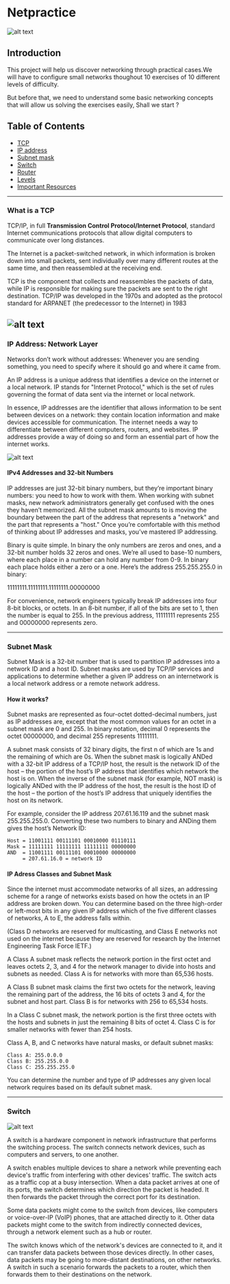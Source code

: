 # Netpractice

![alt text](https://github.com/aoumad/Netpractice/blob/main/images/Grade.png)

## Introduction

This project will help us discover networking through practical cases.We will have to configure small networks thoughout 10 exercises of 10 different levels of difficulty.

But before that, we need to understand some basic networking concepts that will allow us solving the exercises easily, Shall we start ?

## Table of Contents
  - [TCP](wWhat-is-a-tcp)
  - [IP address](#ip-address-network-layer)
  - [Subnet mask](#subnet-mask)
  - [Switch](#switch)
  - [Router](#router)
- [Levels](#levels)
- [Important Resources](#resources)

---
### What is a TCP
TCP/IP, in full **Transmission Control Protocol/Internet Protocol**, standard Internet communications protocols that allow digital computers to communicate over long distances.

The Internet is a packet-switched network, in which information is broken down into small packets, sent individually over many different routes at the same time, and then reassembled at the receiving end.

TCP is the component that collects and reassembles the packets of data, while IP is responsible for making sure the packets are sent to the right destination. TCP/IP was developed in the 1970s and adopted as the protocol standard for ARPANET (the predecessor to the Internet) in 1983

![alt text](https://github.com/aoumad/Netpractice/blob/main/images/tcp_ip.PNG)
---
### IP Address: Network Layer

Networks don’t work without addresses: Whenever you are sending something, you need to specify where it should go and where it came from.

An IP address is a unique address that identifies a device on the internet or a local network. IP stands for "Internet Protocol," which is the set of rules governing the format of data sent via the internet or local network.

In essence, IP addresses are the identifier that allows information to be sent between devices on a network: they contain location information and make devices accessible for communication. The internet needs a way to differentiate between different computers, routers, and websites. IP addresses provide a way of doing so and form an essential part of how the internet works.

![alt text](https://github.com/aoumad/Netpractice/blob/main/images/Public-vs-local-IP-addresses.png)

#### IPv4 Addresses and 32-bit Numbers
IP addresses are just 32-bit binary numbers, but they’re important binary numbers: you need to how to work with them. When working with subnet masks, new network administrators generally get confused with the ones they haven’t memorized. All the subnet mask amounts to is moving the boundary between the part of the address that represents a "network" and the part that represents a "host." Once you’re comfortable with this method of thinking about IP addresses and masks, you’ve mastered IP addressing.

Binary is quite simple. In binary the only numbers are zeros and ones, and a 32-bit number holds 32 zeros and ones. We’re all used to base-10 numbers, where each place in a number can hold any number from 0-9. In binary each place holds either a zero or a one. Here’s the address 255.255.255.0 in binary:

11111111.11111111.11111111.00000000

For convenience, network engineers typically break IP addresses into four 8-bit blocks, or octets. In an 8-bit number, if all of the bits are set to 1, then the number is equal to 255. In the previous address, 11111111 represents 255 and 00000000 represents zero.

---
### Subnet Mask

Subnet Mask is a 32-bit number that is used to partition IP addresses into a network ID and a host ID. Subnet masks are used by TCP/IP services and applications to determine whether a given IP address on an internetwork is a local network address or a remote network address.

#### How it works?
Subnet masks are represented as four-octet dotted-decimal numbers, just as IP addresses are, except that the most common values for an octet in a subnet mask are 0 and 255. In binary notation, decimal 0 represents the octet 00000000, and decimal 255 represents 11111111.

A subnet mask consists of 32 binary digits, the first n of which are 1s and the remaining of which are 0s. When the subnet mask is logically ANDed with a 32-bit IP address of a TCP/IP host, the result is the network ID of the host – the portion of the host’s IP address that identifies which network the host is on. When the inverse of the subnet mask (for example, NOT mask) is logically ANDed with the IP address of the host, the result is the host ID of the host – the portion of the host’s IP address that uniquely identifies the host on its network.

For example, consider the IP address 207.61.16.119 and the subnet mask 255.255.255.0. Converting these two numbers to binary and ANDing them gives the host’s Network ID:
```
Host = 11001111 00111101 00010000 01110111
Mask = 11111111 11111111 11111111 00000000
AND  = 11001111 00111101 00010000 00000000
     = 207.61.16.0 = network ID
```

#### IP Adress Classes and Subnet Mask

Since the internet must accommodate networks of all sizes, an addressing scheme for a range of networks exists based on how the octets in an IP address are broken down. You can determine based on the three high-order or left-most bits in any given IP address which of the five different classes of networks, A to E, the address falls within.

(Class D networks are reserved for multicasting, and Class E networks not used on the internet because they are reserved for research by the Internet Engineering Task Force IETF.)

A Class A subnet mask reflects the network portion in the first octet and leaves octets 2, 3, and 4 for the network manager to divide into hosts and subnets as needed. Class A is for networks with more than 65,536 hosts.

A Class B subnet mask claims the first two octets for the network, leaving the remaining part of the address, the 16 bits of octets 3 and 4, for the subnet and host part. Class B is for networks with 256 to 65,534 hosts.

In a Class C subnet mask, the network portion is the first three octets with the hosts and subnets in just the remaining 8 bits of octet 4. Class C is for smaller networks with fewer than 254 hosts.

Class A, B, and C networks have natural masks, or default subnet masks:

```
Class A: 255.0.0.0
Class B: 255.255.0.0
Class C: 255.255.255.0
```

You can determine the number and type of IP addresses any given local network requires based on its default subnet mask.

---

### Switch

![alt text](https://github.com/aoumad/Netpractice/blob/main/images/switch.png)

A switch is a hardware component in network infrastructure that performs the switching process. The switch connects network devices, such as computers and servers, to one another. 

A switch enables multiple devices to share a network while preventing each device's traffic from interfering with other devices' traffic. The switch acts as a traffic cop at a busy intersection. When a data packet arrives at one of its ports, the switch determines which direction the packet is headed. It then forwards the packet through the correct port for its destination.

Some data packets might come to the switch from devices, like computers or voice-over-IP (VoIP) phones, that are attached directly to it. Other data packets might come to the switch from indirectly connected devices, through a network element such as a hub or router. 

The switch knows which of the network's devices are connected to it, and it can transfer data packets between those devices directly. In other cases, data packets may be going to more-distant destinations, on other networks. A switch in such a scenario forwards the packets to a router, which then forwards them to their destinations on the network. 
